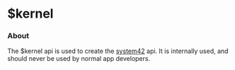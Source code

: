 # $kernel

### About

The $kernel api is used to create the [system42](system42) api. It is internally used, and should never be used by normal app developers.

